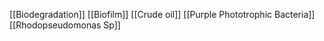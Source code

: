 [[Biodegradation]]
[[Biofilm]]
[[Crude oil]]
[[Purple Phototrophic Bacteria]]
[[Rhodopseudomonas Sp]]
